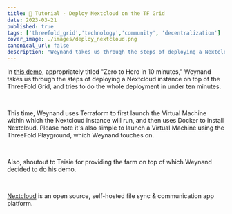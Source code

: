 ```yaml
---
title: 📝 Tutorial - Deploy Nextcloud on the TF Grid
date: 2023-03-21
published: true
tags: ['threefold_grid','technology','community', 'decentralization']
cover_image: ./images/deploy_nextcloud.png
canonical_url: false
description: "Weynand takes us through the steps of deploying a Nextcloud instance on top of the ThreeFold Grid, and tries to do the whole deployment in under ten minutes."
---
```


In [this demo](https://youtu.be/DIhfSRKAKHw), appropriately titled "Zero to Hero in 10 minutes," Weynand takes us through the steps of deploying a Nextcloud instance on top of the ThreeFold Grid, and tries to do the whole deployment in under ten minutes.

<br/> 

This time, Weynand uses Terraform to first launch the Virtual Machine within which the Nextcloud instance will run, and then uses Docker to install Nextcloud. Please note it's also simple to launch a Virtual Machine using the ThreeFold Playground, which Weynand touches on.

<br/> 

Also, shoutout to Teisie for providing the farm on top of which Weynand decided to do his demo.

<br/> 

[Nextcloud](https://nextcloud.com/) is an open source, self-hosted file sync & communication app platform.